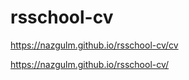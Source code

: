 
# rsschool-cv

<https://nazgulm.github.io/rsschool-cv/cv>

<https://nazgulm.github.io/rsschool-cv/>
